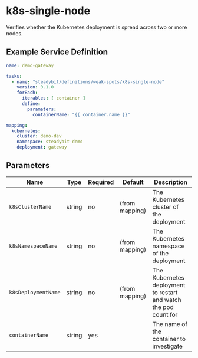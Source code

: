 # k8s-single-node

Verifies whether the Kubernetes deployment is spread across two or more nodes.

## Example Service Definition

```yaml
name: demo-gateway

tasks:
  - name: "steadybit/definitions/weak-spots/k8s-single-node"
    version: 0.1.0
    forEach:
      iterables: [ container ]
      define:
        parameters:
          containerName: "{{ container.name }}"

mapping:
  kubernetes:
    cluster: demo-dev
    namespace: steadybit-demo
    deployment: gateway
```

## Parameters

| Name                | Type   | Required | Default        | Description                                                      |
|---------------------|--------|----------|----------------|------------------------------------------------------------------|
| `k8sClusterName`    | string | no       | (from mapping) | The Kubernetes cluster of the deployment                         |
| `k8sNamespaceName`  | string | no       | (from mapping) | The Kubernetes namespace of the deployment                       |
| `k8sDeploymentName` | string | no       | (from mapping) | The Kubernetes deployment to restart and watch the pod count for |
| `containerName`     | string | yes      |                | The name of the container to investigate                         |